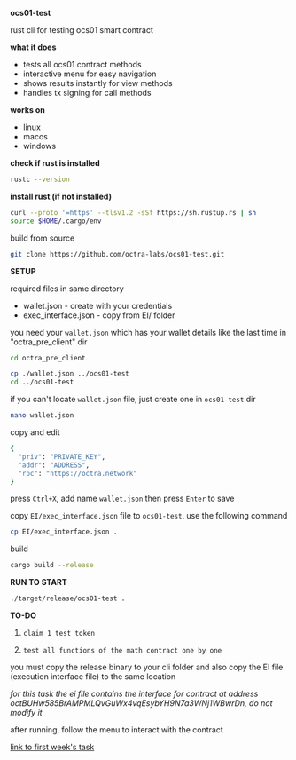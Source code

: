 **ocs01-test**

rust cli for testing ocs01 smart contract

**what it does**

-   tests all ocs01 contract methods
-   interactive menu for easy navigation
-   shows results instantly for view methods
-   handles tx signing for call methods

**works on**

-   linux
-   macos
-   windows


**check if rust is installed**

```bash
rustc --version
```


**install rust (if not installed)**

```bash
curl --proto '=https' --tlsv1.2 -sSf https://sh.rustup.rs | sh
source $HOME/.cargo/env
```


build from source

```bash
git clone https://github.com/octra-labs/ocs01-test.git
```

**SETUP**


required files in same directory

-   wallet.json - create with your credentials
-   exec_interface.json - copy from EI/ folder



you need your `wallet.json` which has your wallet details like the last time in "octra_pre_client" dir

```bash
cd octra_pre_client
```
```bash
cp ./wallet.json ../ocs01-test
cd ../ocs01-test
```

if you can't locate `wallet.json` file, just create one in `ocs01-test` dir

```bash
nano wallet.json
```


copy and edit

```bash
{
  "priv": "PRIVATE_KEY",
  "addr": "ADDRESS",
  "rpc": "https://octra.network"
}

```

press `Ctrl+X`, add name `wallet.json` then press `Enter` to save 



copy `EI/exec_interface.json` file to `ocs01-test`. use the following command

```bash
cp EI/exec_interface.json .
```

build

```bash
cargo build --release
```

**RUN TO START**

```bash
./target/release/ocs01-test .
```

**TO-DO**

1. `claim 1 test token`

2. `test all functions of the math contract one by one`




you must copy the release binary to your cli folder and also copy the EI file (execution interface file) to the same location 


*for this task the ei file contains the interface for contract at address octBUHw585BrAMPMLQvGuWx4vqEsybYH9N7a3WNj1WBwrDn, do not modify it*

after running, follow the menu to interact with the contract


[link to first week's task](https://github.com/octra-labs/octra_pre_client)
